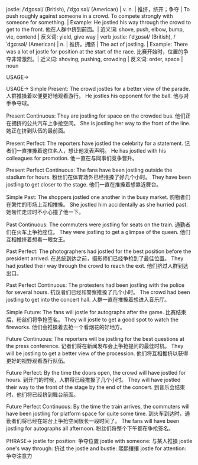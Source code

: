 jostle: /ˈdʒɒsəl/ (British), /ˈdʒɑːsəl/ (American)
| v.  n. | 推挤，挤开；争夺 | To push roughly against someone in a crowd.  To compete strongly with someone for something. |  Example:  He jostled his way through the crowd to get to the front. 他在人群中挤到前面。| 近义词: shove, push, elbow, bump, vie, contend | 反义词: yield, give way | verb
jostle: /ˈdʒɒsəl/ (British), /ˈdʒɑːsəl/ (American)
| n. | 推挤，拥挤 | The act of jostling. | Example: There was a lot of jostle for position at the start of the race. 比赛开始时，位置的争夺非常激烈。| 近义词: shoving, pushing, crowding | 反义词: order, space | noun


USAGE->

USAGE->
Simple Present:
The crowd jostles for a better view of the parade.  人群推搡着以便更好地观看游行。
He jostles his opponent for the ball. 他与对手争夺球。

Present Continuous:
They are jostling for space on the crowded bus. 他们正在拥挤的公共汽车上争抢空间。
She is jostling her way to the front of the line. 她正在挤到队伍的最前面。

Present Perfect:
The reporters have jostled the celebrity for a statement. 记者们一直推搡着这位名人，想让他发表声明。
He has jostled with his colleagues for promotion. 他一直在与同事们竞争晋升。

Present Perfect Continuous:
The fans have been jostling outside the stadium for hours. 粉丝们在体育场外已经推搡了好几个小时。
They have been jostling to get closer to the stage. 他们一直在推搡着想靠近舞台。

Simple Past:
The shoppers jostled one another in the busy market. 购物者们在繁忙的市场上互相推搡。
She jostled him accidentally as she hurried past. 她匆忙走过时不小心撞了他一下。

Past Continuous:
The commuters were jostling for seats on the train. 通勤者们在火车上争抢座位。
They were jostling to get a glimpse of the queen. 他们互相推挤着想看一眼女王。

Past Perfect:
The photographers had jostled for the best position before the president arrived. 在总统到达之前，摄影师们已经争抢到了最佳位置。
They had jostled their way through the crowd to reach the exit. 他们挤过人群到达出口。

Past Perfect Continuous:
The protesters had been jostling with the police for several hours. 抗议者们已经和警察推搡了几个小时。
The crowd had been jostling to get into the concert hall. 人群一直在推搡着想进入音乐厅。

Simple Future:
The fans will jostle for autographs after the game. 比赛结束后，粉丝们将争抢签名。
They will jostle to get a good spot to watch the fireworks. 他们会推搡着去抢一个看烟花的好地方。

Future Continuous:
The reporters will be jostling for the best questions at the press conference.  记者们将在新闻发布会上争抢提问的最佳时机。
They will be jostling to get a better view of the procession. 他们将互相推挤以获得更好的视野观看游行队伍。


Future Perfect:
By the time the doors open, the crowd will have jostled for hours. 到开门的时候，人群将已经推搡了几个小时。
They will have jostled their way to the front of the stage by the end of the concert. 到音乐会结束时，他们将已经挤到舞台前面。

Future Perfect Continuous:
By the time the train arrives, the commuters will have been jostling for platform space for quite some time. 到火车到达时，通勤者们将已经在站台上争抢空间很长一段时间了。
The fans will have been jostling for autographs all afternoon.  粉丝们将整个下午都在争抢签名。


PHRASE->
jostle for position: 争夺位置
jostle with someone: 与某人推搡
jostle one's way through: 挤过
the jostle and bustle: 熙熙攘攘
jostle for attention: 争夺注意力


